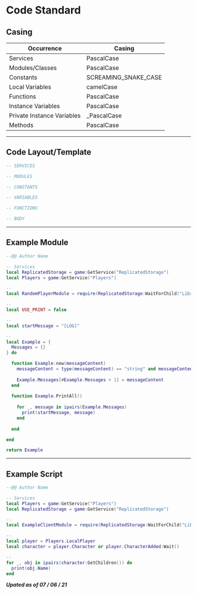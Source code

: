 # Code Standard

## Casing
| Occurrence                 | Casing               |
| -------------------------- | -------------------- |
| Services                   | PascalCase           |
| Modules/Classes            | PascalCase           |
| Constants                  | SCREAMING_SNAKE_CASE |
| Local Variables            | camelCase            |
| Functions                  | PascalCase           |
| Instance Variables         | PascalCase           |
| Private Instance Variables | _PascalCase          |
| Methods                    | PascalCase           |

---
## Code Layout/Template
```Lua
-- SERVICES

-- MODULES

-- CONSTANTS

-- VARIABLES

-- FUNCTIONS

-- BODY
```

---
## Example Module

```lua
--@@ Author Name

-- Services
local ReplicatedStorage = game:GetService("ReplicatedStorage")
local Players = game:GetService("Players")

--
local RandomPlayerModule = require(ReplicatedStorage:WaitForChild("Libs"):WaitForChild("FirstParty").PlayerModule)

--
local USE_PRINT = false

--
local startMessage = "[LOG]"

--
local Example = {
  Messages = {}
} do

  function Example.new(messageContent)
    messageContent = type(messageContent) == "string" and messageContent or error("Invalid data type for 'messageContent'; a string is expected") -- or assert() it doesn't matter
    
    Example.Messages[#Example.Messages + 1] = messageContent
  end
  
  function Example.PrintAll()
    
    for _, message in ipairs(Example.Messages)
      print(startMessage, message)
    end
    
  end

end

return Example
```

---
## Example Script

```lua
--@@ Author Name

-- Services
local Players = game:GetService("Players")
local ReplicatedStorage = game:GetService("ReplicatedStorage")

--
local ExampleClientModule = require(ReplicatedStorage:WaitForChild("Libs"):WaitForChild("ThirdParty").MadworkSignal)

--
local player = Players.LocalPlayer
local character = player.Character or player.CharacterAdded:Wait()

--
for _, obj in ipairs(character:GetChildren()) do
  print(obj.Name)
end
```

***Upated as of 07 / 06 / 21***
